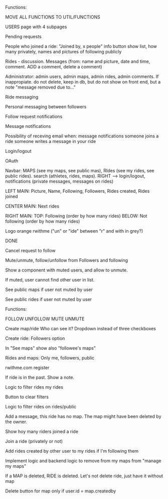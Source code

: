 Functions:

MOVE ALL FUNCTIONS TO UTIL/FUNCTIONS

USERS page with 4 subpages

Pending requests

People who joined a ride: "Joined by, x people" info button show list, how many privately, names and pictures of following publicly

Rides - discussion. Messages (from: name and picture, date and time, comment. ADD a comment, delete a comment)

Administrator: admin users, admin maps, admin rides, admin comments. If inappropiate. do not delete, keep in db, but do not show on front end, but a note "message removed due to..."

Ride messaging

Personal messaging between followers

Follow request notifications

Message notifications

Possibility of receving email when:
message notifications
someone joins a ride
someone writes a message in your ride

Login/logout

OAuth

Navbar: MAPS (see my maps, see public mas), RIdes (see my rides, see public rides). search (athletes, rides, maps). RIGHT --> login/logout, notifications (private messages, messages on rides)

LEFT MAIN: Picture, Name, Following, Followers, Rides created, Rides joined

CENTER MAIN: Next rides

RIGHT MAIN: TOP: Following (order by how many rides) BELOW: Not following (order by how many rides)

Logo orange rwithme ("un" or "ide" between "r" and with in grey?)


DONE

Cancel request to follow

Mute/unmute, follow/unfollow from Followers and following

Show a component with muted users, and allow to unmute.

If muted, user cannot find other user in list.

See public maps if user not muted by user

See public rides if user not muted by user

Functions:

FOLLOW
UNFOLLOW
MUTE
UNMUTE

Create map/ride Who can see it? Dropdown instead of three checkboxes


Create ride: Followers option

In "See maps" show also "followee's maps"

Rides and maps: Only me, followers, public

rwithme.com register

If ride is in the past. Show a note. 

Logic to filter rides my rides

Button to clear filters

Logic to filter rides on rides/public

Add a message, this ride has no map. The map might have been deleted by the owner.

Show hoy many riders joined a ride

Join a ride (privately or not)

Add rides created by other user to my rides if I'm following them

Implement logic and backend logic to remove from my maps from "manage my maps"

If a MAP is deleted, RIDE is deleted. Let's not delete ride, just have it without map

Delete button for map only if user.id = map.createdby